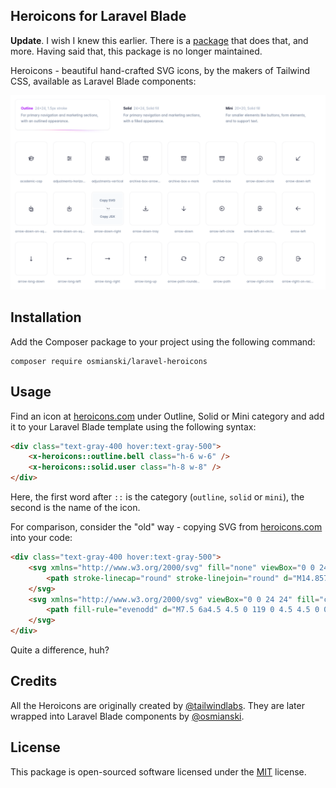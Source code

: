 ## Heroicons for Laravel Blade

**Update**. I wish I knew this earlier. There is a [package](https://blade-ui-kit.com/blade-icons) that does that, and more. Having said that, this package is no longer maintained.

Heroicons - beautiful hand-crafted SVG icons, by the makers of Tailwind CSS, available as Laravel Blade components: 

![heroicons.com](docs/screen-capture.png)

## Installation

Add the Composer package to your project using the following command:

```shell
composer require osmianski/laravel-heroicons
```

## Usage

Find an icon at [heroicons.com](https://heroicons.com) under Outline, Solid or Mini category and add it to your Laravel Blade template using the following syntax:

```html
<div class="text-gray-400 hover:text-gray-500">
    <x-heroicons::outline.bell class="h-6 w-6" />
    <x-heroicons::solid.user class="h-8 w-8" />
</div>
```  

Here, the first word after `::` is the category (`outline`, `solid` or `mini`), the second is the name of the icon.

For comparison, consider the "old" way - copying SVG from [heroicons.com](https://heroicons.com) into your code:

```html
<div class="text-gray-400 hover:text-gray-500">
    <svg xmlns="http://www.w3.org/2000/svg" fill="none" viewBox="0 0 24 24" stroke-width="1.5" stroke="currentColor" class="w-6 h-6">
        <path stroke-linecap="round" stroke-linejoin="round" d="M14.857 17.082a23.848 23.848 0 005.454-1.31A8.967 8.967 0 0118 9.75v-.7V9A6 6 0 006 9v.75a8.967 8.967 0 01-2.312 6.022c1.733.64 3.56 1.085 5.455 1.31m5.714 0a24.255 24.255 0 01-5.714 0m5.714 0a3 3 0 11-5.714 0" />
    </svg>
    <svg xmlns="http://www.w3.org/2000/svg" viewBox="0 0 24 24" fill="currentColor" class="w-8 h-8">
        <path fill-rule="evenodd" d="M7.5 6a4.5 4.5 0 119 0 4.5 4.5 0 01-9 0zM3.751 20.105a8.25 8.25 0 0116.498 0 .75.75 0 01-.437.695A18.683 18.683 0 0112 22.5c-2.786 0-5.433-.608-7.812-1.7a.75.75 0 01-.437-.695z" clip-rule="evenodd" />
    </svg>
</div>
```

Quite a difference, huh?

## Credits

All the Heroicons are originally created by [@tailwindlabs](https://github.com/tailwindlabs). They are later wrapped into Laravel Blade components by [@osmianski](https://github.com/osmianski).
   
## License

This package is open-sourced software licensed under the [MIT](LICENSE.md) license.
